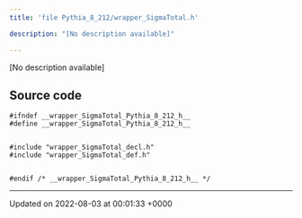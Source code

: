 ```yaml
---
title: 'file Pythia_8_212/wrapper_SigmaTotal.h'

description: "[No description available]"

---
```







[No description available]




## Source code

```
#ifndef __wrapper_SigmaTotal_Pythia_8_212_h__
#define __wrapper_SigmaTotal_Pythia_8_212_h__


#include "wrapper_SigmaTotal_decl.h"
#include "wrapper_SigmaTotal_def.h"


#endif /* __wrapper_SigmaTotal_Pythia_8_212_h__ */
```


-------------------------------

Updated on 2022-08-03 at 00:01:33 +0000
